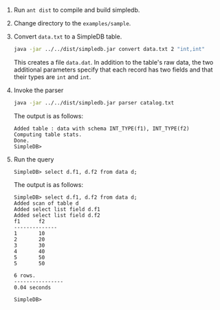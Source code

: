1. Run `ant dist` to compile and build simpledb.
2. Change directory to the `examples/sample`.
3. Convert `data.txt` to a SimpleDB table.
    ```bash
    java -jar ../../dist/simpledb.jar convert data.txt 2 "int,int"
    ```

    This creates a file `data.dat`. In addition to the table's raw data, the two additional parameters specify that each record has two fields and that their types are `int` and `int`.
4. Invoke the parser
    ```bash
    java -jar ../../dist/simpledb.jar parser catalog.txt
    ```

    The output is as follows:
    ```
    Added table : data with schema INT_TYPE(f1), INT_TYPE(f2)
    Computing table stats.
    Done.
    SimpleDB>
    ```
5. Run the query
    ```
    SimpleDB> select d.f1, d.f2 from data d;
    ```

    The output is as follows:
    ```
    SimpleDB> select d.f1, d.f2 from data d;
    Added scan of table d
    Added select list field d.f1
    Added select list field d.f2
    f1      f2
    --------------
    1       10
    2       20
    3       30
    4       40
    5       50
    5       50

    6 rows.
    ----------------
    0.04 seconds

    SimpleDB> 
    ```